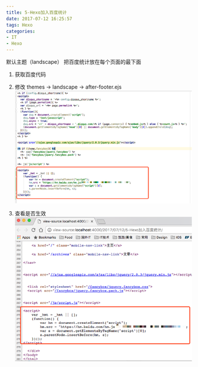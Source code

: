 ```yaml
---
title: 5-Hexo加入百度统计
date: 2017-07-12 16:25:57
tags: Hexo
categories:
- IT
- Hexo
---
```


默认主题（landscape）
把百度统计放在每个页面的最下面

1. 获取百度代码

2. 修改 themes -> landscape -> after-footer.ejs
![](5-Hexo加入百度统计/01.png)

3. 查看是否生效
![](5-Hexo加入百度统计/02.png)

